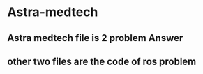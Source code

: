 # Astra-medtech
## Astra medtech file is 2 problem Answer
## other two files are the code of ros problem
